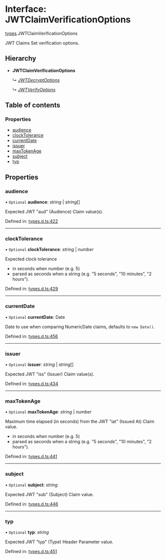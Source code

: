 # Interface: JWTClaimVerificationOptions

[types](../modules/types.md).JWTClaimVerificationOptions

JWT Claims Set verification options.

## Hierarchy

* **JWTClaimVerificationOptions**

  ↳ [*JWTDecryptOptions*](jwt_decrypt.jwtdecryptoptions.md)

  ↳ [*JWTVerifyOptions*](jwt_verify.jwtverifyoptions.md)

## Table of contents

### Properties

- [audience](types.jwtclaimverificationoptions.md#audience)
- [clockTolerance](types.jwtclaimverificationoptions.md#clocktolerance)
- [currentDate](types.jwtclaimverificationoptions.md#currentdate)
- [issuer](types.jwtclaimverificationoptions.md#issuer)
- [maxTokenAge](types.jwtclaimverificationoptions.md#maxtokenage)
- [subject](types.jwtclaimverificationoptions.md#subject)
- [typ](types.jwtclaimverificationoptions.md#typ)

## Properties

### audience

• `Optional` **audience**: *string* \| *string*[]

Expected JWT "aud" (Audience) Claim value(s).

Defined in: [types.d.ts:422](https://github.com/panva/jose/blob/v3.11.1/src/types.d.ts#L422)

___

### clockTolerance

• `Optional` **clockTolerance**: *string* \| *number*

Expected clock tolerance
- in seconds when number (e.g. 5)
- parsed as seconds when a string (e.g. "5 seconds", "10 minutes", "2 hours").

Defined in: [types.d.ts:429](https://github.com/panva/jose/blob/v3.11.1/src/types.d.ts#L429)

___

### currentDate

• `Optional` **currentDate**: Date

Date to use when comparing NumericDate claims, defaults to `new Date()`.

Defined in: [types.d.ts:456](https://github.com/panva/jose/blob/v3.11.1/src/types.d.ts#L456)

___

### issuer

• `Optional` **issuer**: *string* \| *string*[]

Expected JWT "iss" (Issuer) Claim value(s).

Defined in: [types.d.ts:434](https://github.com/panva/jose/blob/v3.11.1/src/types.d.ts#L434)

___

### maxTokenAge

• `Optional` **maxTokenAge**: *string* \| *number*

Maximum time elapsed (in seconds) from the JWT "iat" (Issued At) Claim value.
- in seconds when number (e.g. 5)
- parsed as seconds when a string (e.g. "5 seconds", "10 minutes", "2 hours").

Defined in: [types.d.ts:441](https://github.com/panva/jose/blob/v3.11.1/src/types.d.ts#L441)

___

### subject

• `Optional` **subject**: *string*

Expected JWT "sub" (Subject) Claim value.

Defined in: [types.d.ts:446](https://github.com/panva/jose/blob/v3.11.1/src/types.d.ts#L446)

___

### typ

• `Optional` **typ**: *string*

Expected JWT "typ" (Type) Header Parameter value.

Defined in: [types.d.ts:451](https://github.com/panva/jose/blob/v3.11.1/src/types.d.ts#L451)
